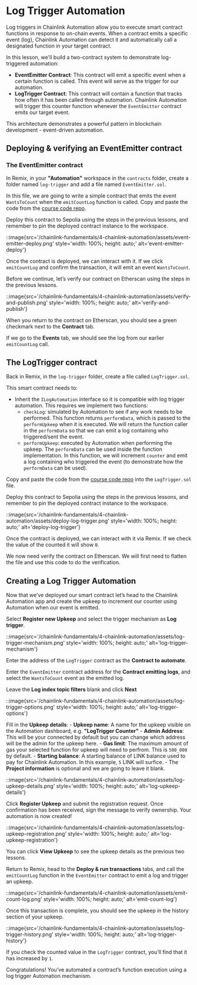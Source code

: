 # Log Trigger Automation

Log triggers in Chainlink Automation allow you to execute smart contract functions in response to on-chain events. When a contract emits a specific event (log), Chainlink Automation can detect it and automatically call a designated function in your target contract.

In this lesson, we'll build a two-contract system to demonstrate log-triggered automation:

- **EventEmitter Contract**: This contract will emit a specific event when a certain function is called. This event will serve as the trigger for our automation.
- **LogTrigger Contract**: This contract will contain a function that tracks how often it has been called through automation. Chainlink Automation will trigger this counter function whenever the `EventEmitter` contract emits our target event.

This architecture demonstrates a powerful pattern in blockchain development - event-driven automation.

## Deploying & verifying an EventEmitter contract

### The EventEmitter contract

In Remix, in your **"Automation"** workspace in the `contracts` folder, create a folder named `log-trigger` and add a file named `EventEmitter.sol`.

In this file, we are going to write a simple contract that emits the event `WantsToCount` when the `emitCountLog` function is called. Copy and paste the code from the [course code repo](https://github.com/ciaranightingale/chainlink-fundamentals-code/blob/main/automation/log-trigger/EventEmitter.sol).

Deploy this contract to Sepolia using the steps in the previous lessons, and remember to pin the deployed contract instance to the workspace.

::image{src='/chainlink-fundamentals/4-chainlink-automation/assets/event-emitter-deploy.png' style='width: 100%; height: auto;' alt='event-emitter-deploy'}

Once the contract is deployed, we can interact with it. If we click `emitCountLog` and confirm the transaction, it will emit an event `WantsToCount`.

Before we continue, let’s verify our contract on Etherscan using the steps in the previous lessons. 

::image{src='/chainlink-fundamentals/4-chainlink-automation/assets/verify-and-publish.png' style='width: 100%; height: auto;' alt='verify-and-publish'}

When you return to the contract on Etherscan, you should see a green checkmark next to the **Contract** tab.

If we go to the **Events** tab, we should see the log from our earlier `emitCountLog` call.

## The LogTrigger contract

Back in Remix, in the `log-trigger` folder, create a file called `LogTrigger.sol`.

This smart contract needs to:
- Inherit the `ILogAutomation` interface so it is compatible with log trigger automation. This requires we implement two functions:
    - `checkLog`: simulated by Automation to see if any work needs to be performed. This function returns `performData`, which is passed to the `performUpkeep` when it is executed. We will return the function caller in the `performData` so that we can emit a log containing who triggered/sent the event. 
    - `performUpkeep`: executed by Automation when performing the upkeep. The `performData` can be used inside the function implementation. In this function, we will increment `counter` and emit a log containing who triggered the event (to demonstrate how the `performData` can be used).

Copy and paste the code from the [course code repo](https://github.com/ciaranightingale/chainlink-fundamentals-code/blob/main/automation/log-trigger/LogTrigger.sol) into the `LogTrigger.sol` file.

Deploy this contract to Sepolia using the steps in the previous lessons, and remember to pin the deployed contract instance to the workspace.

::image{src='/chainlink-fundamentals/4-chainlink-automation/assets/deploy-log-trigger.png' style='width: 100%; height: auto;' alt='deploy-log-trigger'}

Once the contract is deployed, we can interact with it via Remix. If we check the value of the counted it will show `0`. 

We now need verify the contract on Etherscan. We will first need to flatten the file and use this code to do the verification.

## Creating a Log Trigger Automation

Now that we’ve deployed our smart contract let’s head to the Chainlink Automation app and create the upkeep to increment our counter using Automation when our event is emitted.

Select **Register new Upkeep** and  select the trigger mechanism as **Log trigger**.

::image{src='/chainlink-fundamentals/4-chainlink-automation/assets/log-trigger-mechanism.png' style='width: 100%; height: auto;' alt='log-trigger-mechanism'}

Enter the address of the `LogTrigger` contract as the **Contract to automate**.

Enter the `EventEmitter` contract address for the **Contract emitting logs**, and select the `WantsToCount` event as the emitted log.

Leave the **Log index topic filters** blank and click **Next**

::image{src='/chainlink-fundamentals/4-chainlink-automation/assets/log-trigger-options.png' style='width: 100%; height: auto;' alt='log-trigger-options'}

Fill in the **Upkeep details**: 
    - **Upkeep name**: A name for the upkeep visible on the Automation dashboard, e.g. **"LogTrigger Counter"**
    - **Admin Address**: This will be your connected by default but you can change which address will be the admin for the upkeep here.
    - **Gas limit**: The maximum amount of gas your selected function for upkeep will need to perfrom. This is `500_000` by default.
    - **Starting balance**: A starting balance of LINK balance used to pay for Chainlink Automation. In this example, `5` LINK will surfice.
    - The **Project information** is optional and we are going to leave it blank.

::image{src='/chainlink-fundamentals/4-chainlink-automation/assets/log-upkeep-details.png' style='width: 100%; height: auto;' alt='log-upkeep-details'}

Click **Register Upkeep** and submit the registration request. Once confirmation has been received, sign the message to verify ownership. Your automation is now created! 

::image{src='/chainlink-fundamentals/4-chainlink-automation/assets/log-upkeep-registration.png' style='width: 100%; height: auto;' alt='log-upkeep-registration'}

You can click **View Upkeep** to see the upkeep details as the previous two lessons. 

Return to Remix, head to the **Deploy & run transactions** tabs, and call the `emitCountLog` function in the `EventEmitter` contract to emit a log and trigger an upkeep.

::image{src='/chainlink-fundamentals/4-chainlink-automation/assets/emit-count-log.png' style='width: 100%; height: auto;' alt='emit-count-log'}

Once this transaction is complete, you should see the upkeep in the history section of your upkeep.

::image{src='/chainlink-fundamentals/4-chainlink-automation/assets/log-trigger-history.png' style='width: 100%; height: auto;' alt='log-trigger-history'}

If you check the counted value in the `LogTrigger` contract, you’ll find that it has increased by `1`.

Congratulations! You’ve automated a contract’s function execution using a log trigger Automation mechanism.
